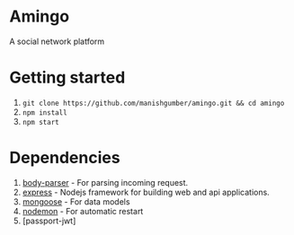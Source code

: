 # Amingo
A social network platform

# Getting started
1. `git clone https://github.com/manishgumber/amingo.git && cd amingo`
2. `npm install`
3. `npm start`

# Dependencies
1. [body-parser](https://www.npmjs.com/package/body-parser) - For parsing incoming request.
2. [express](https://expressjs.com) - Nodejs framework for building web and api applications.
3. [mongoose](https://mongoosejs.com) - For data models
4. [nodemon](https://www.npmjs.com/package/nodemon) - For automatic restart
5. [passport-jwt]